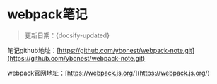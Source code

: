 # webpack笔记

> 更新日期：{docsify-updated}


笔记github地址：[https://github.com/ybonest/webpack-note.git](https://github.com/ybonest/webpack-note.git)

webpack官网地址：[https://webpack.js.org/](https://webpack.js.org/)



